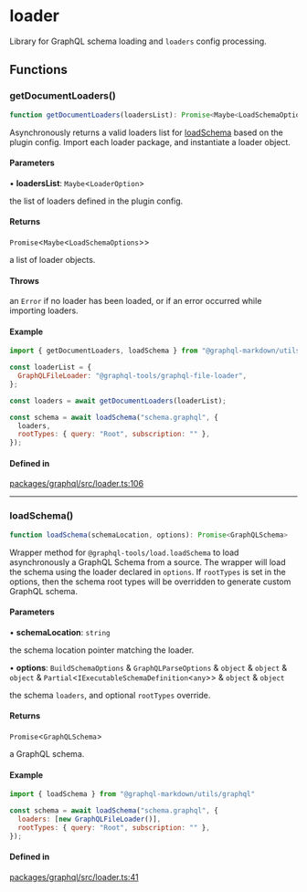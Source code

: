 # loader

Library for GraphQL schema loading and `loaders` config processing.

## Functions

### getDocumentLoaders()

```ts
function getDocumentLoaders(loadersList): Promise<Maybe<LoadSchemaOptions>>
```

Asynchronously returns a valid loaders list for [loadSchema](loader.md#loadschema) based on the plugin config.
Import each loader package, and instantiate a loader object.

#### Parameters

• **loadersList**: `Maybe`\<`LoaderOption`\>

the list of loaders defined in the plugin config.

#### Returns

`Promise`\<`Maybe`\<`LoadSchemaOptions`\>\>

a list of loader objects.

#### Throws

an `Error` if no loader has been loaded, or if an error occurred while importing loaders.

#### Example

```js
import { getDocumentLoaders, loadSchema } from "@graphql-markdown/utils/graphql"

const loaderList = {
  GraphQLFileLoader: "@graphql-tools/graphql-file-loader",
};

const loaders = await getDocumentLoaders(loaderList);

const schema = await loadSchema("schema.graphql", {
  loaders,
  rootTypes: { query: "Root", subscription: "" },
});
```

#### Defined in

[packages/graphql/src/loader.ts:106](https://github.com/graphql-markdown/graphql-markdown/blob/main/packages/graphql/src/loader.ts#L106)

***

### loadSchema()

```ts
function loadSchema(schemaLocation, options): Promise<GraphQLSchema>
```

Wrapper method for `@graphql-tools/load.loadSchema` to load asynchronously a GraphQL Schema from a source.
The wrapper will load the schema using the loader declared in `options`.
If `rootTypes` is set in the options, then the schema root types will be overridden to generate custom GraphQL schema.

#### Parameters

• **schemaLocation**: `string`

the schema location pointer matching the loader.

• **options**: `BuildSchemaOptions` & `GraphQLParseOptions` & `object` & `object` & `object` & `Partial`\<`IExecutableSchemaDefinition`\<`any`\>\> & `object` & `object`

the schema `loaders`, and optional `rootTypes` override.

#### Returns

`Promise`\<`GraphQLSchema`\>

a GraphQL schema.

#### Example

```js
import { loadSchema } from "@graphql-markdown/utils/graphql"

const schema = await loadSchema("schema.graphql", {
  loaders: [new GraphQLFileLoader()],
  rootTypes: { query: "Root", subscription: "" },
});
```

#### Defined in

[packages/graphql/src/loader.ts:41](https://github.com/graphql-markdown/graphql-markdown/blob/main/packages/graphql/src/loader.ts#L41)

